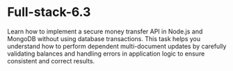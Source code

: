 # Full-stack-6.3
Learn how to implement a secure money transfer API in Node.js and MongoDB without using database transactions. This task helps you understand how to perform dependent multi-document updates by carefully validating balances and handling errors in application logic to ensure consistent and correct results.
